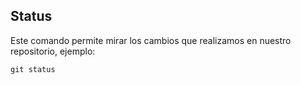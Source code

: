 ## Status

Este comando permite mirar los cambios que realizamos en nuestro repositorio, ejemplo:

```
git status
```